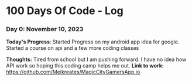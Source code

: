 # 100 Days Of Code - Log

### Day 0: November 10, 2023 


**Today's Progress**: Started Progress on my android app idea for google. Started a course on api and a few more coding classes

**Thoughts:** Tired from school but I am pushing forward. I have no idea how API work so hoping this coding camp helps me out.
**Link to work:** https://github.com/Meikreates/MagicCityGamersApp.io

